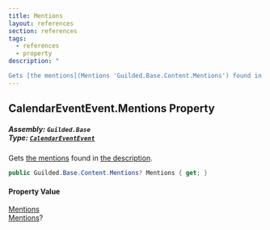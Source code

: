 ```yaml
---
title: Mentions
layout: references
section: references
tags:
  - references
  - property
description: "

Gets [the mentions](Mentions 'Guilded.Base.Content.Mentions') found in [the description](CalendarEvent.Description 'Guilded.Base.Content.CalendarEvent.Description')."
---
```


## CalendarEventEvent.Mentions Property
##### **Assembly:** `Guilded.Base`<br/>**Type:** [`CalendarEventEvent`](CalendarEventEvent 'Guilded.Base.Events.CalendarEventEvent')

Gets [the mentions](Mentions 'Guilded.Base.Content.Mentions') found in [the description](CalendarEvent.Description 'Guilded.Base.Content.CalendarEvent.Description').

```csharp
public Guilded.Base.Content.Mentions? Mentions { get; }
```

#### Property Value
[Mentions](Mentions 'Guilded.Base.Content.Mentions')  
[Mentions](Mentions 'Guilded.Base.Content.Mentions')?
